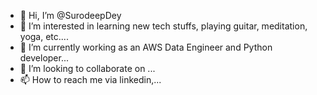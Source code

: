 - 👋 Hi, I’m @SurodeepDey
- 👀 I’m interested in learning new tech stuffs, playing guitar, meditation, yoga, etc....
- 🌱 I’m currently working as an AWS Data Engineer and Python developer...
- 💞️ I’m looking to collaborate on ...
- 📫 How to reach me via linkedin,...

<!---
SurodeepDey/SurodeepDey is a ✨ special ✨ repository because its `README.md` (this file) appears on your GitHub profile.
You can click the Preview link to take a look at your changes.
--->
